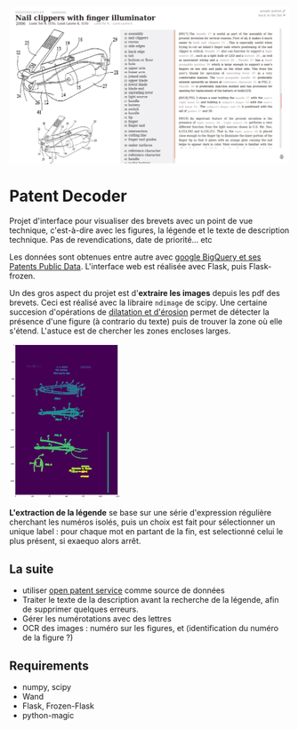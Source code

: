 
[<img src='https://raw.githubusercontent.com/xdze2/patent_decoder/master/Screenshot-US20060180169.png' style='width:600px;' alt='screenshot'/>]( https://xdze2.github.io/nailclipper/view/US20060180169.html )


# Patent Decoder

Projet d'interface pour visualiser des brevets avec un point de vue technique, c'est-à-dire avec les figures, la légende et le texte de description technique. Pas de revendications, date de priorité... etc


Les données sont obtenues entre autre avec [google BigQuery et ses Patents Public Data](https://console.cloud.google.com/launcher/partners/patents-public-data). L'interface web est réalisée avec Flask, puis Flask-frozen.


Un des gros aspect du projet est d'**extraire les images** depuis les pdf des brevets. Ceci est réalisé avec la libraire `ndimage` de scipy. Une certaine succesion d'opérations de [dilatation et d'érosion](https://fr.wikipedia.org/wiki/Morphologie_math%C3%A9matique) permet de détecter la présence d'une figure (à contrario du texte) puis de trouver la zone où elle s'étend. L'astuce est de chercher les zones encloses larges.

<img src='https://raw.githubusercontent.com/xdze2/patent_decoder/master/illu_algoextractimg.png'  width="200"  alt='étape extraction figure'/>


**L'extraction de la légende** se base sur une série d'expression régulière cherchant les numéros isolés, puis un choix est fait pour sélectionner un unique label : pour chaque mot en partant de la fin, est selectionné celui le plus présent, si exaequo alors arrêt.




## La suite

* utiliser [open patent service](http://www.epo.org/searching-for-patents/technical/espacenet/ops.html#tab-1) comme source de données
* Traiter le texte de la description avant la recherche de la légende, afin de supprimer quelques erreurs.
* Gérer les numérotations avec des lettres
* OCR des images : numéro sur les figures, et (identification du numéro de la figure ?)


## Requirements
* numpy, scipy
* Wand
* Flask, Frozen-Flask
* python-magic
